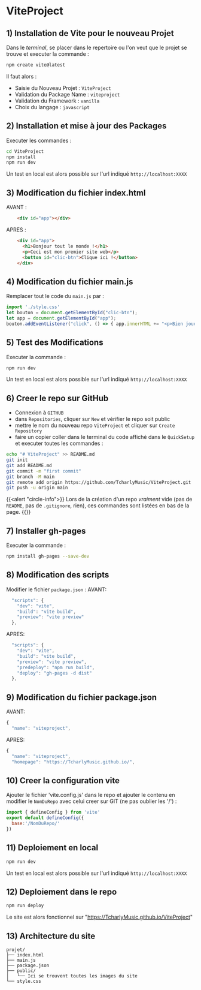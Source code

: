 # ViteProject

## 1) Installation de **Vite** pour le nouveau Projet 
Dans le *terminal*, se placer dans le repertoire ou l'on veut que le projet se trouve et executer la commande : 
```bash
npm create vite@latest
```
Il faut alors : 
- Saisie du Nouveau Projet : `ViteProject`
- Validation du Package Name : `viteproject`
- Validation du Framework : `vanilla`
- Choix du langage : `javascript`

## 2) Installation et mise à jour des Packages
Executer les commandes : 
```bash
cd ViteProject
npm install
npm run dev
```
Un test en local est alors possible sur l'url indiqué `http://localhost:XXXX`

## 3) Modification du fichier index.html
AVANT :
```html
    <div id="app"></div>
```
APRES :
```html
    <div id="app">
      <h1>Bonjour tout le monde !</h1>
      <p>Ceci est mon premier site web</p>
      <button id="clic-btn">Clique ici !</button>
    </div>
```

## 4) Modification du fichier main.js
Remplacer tout le code du `main.js` par :
```js
import './style.css'
let bouton = document.getElementById("clic-btn");
let app = document.getElementById("app");
bouton.addEventListener("click", () => { app.innerHTML += "<p>Bien joué !</p>" })
```

## 5) Test des Modifications
Executer la commande : 
```bash
npm run dev
```
Un test en local est alors possible sur l'url indiqué `http://localhost:XXXX`

## 6) Creer le repo sur GitHub
- Connexion à `GITHUB`
- dans `Repositories`, cliquer sur `New` et vérifier le repo soit public
- mettre le nom du nouveau repo `ViteProject` et cliquer sur `Create Repository`
- faire un copier coller dans le terminal du code affiché dans le `QuickSetup` et executer toutes les commandes :
```bash
echo "# ViteProject" >> README.md
git init
git add README.md
git commit -m "first commit"
git branch -M main
git remote add origin https://github.com/TcharlyMusic/ViteProject.git
git push -u origin main
```

{{<alert "circle-info">}}
Lors de la création d'un repo *vraiment* vide (pas de `README`, pas de `.gitignore`, rien), ces commandes sont listées en bas de la page.
{{</alert>}}


## 7) Installer gh-pages
Executer la commande : 
```bash
npm install gh-pages --save-dev
```

## 8) Modification des scripts
Modifier le fichier `package.json` :
AVANT:
```js
  "scripts": {
    "dev": "vite",
    "build": "vite build",
    "preview": "vite preview"
  },
```
APRES:
```js
  "scripts": {
    "dev": "vite",
    "build": "vite build",
    "preview": "vite preview",
    "predeploy": "npm run build",
    "deploy": "gh-pages -d dist"
  },
```

## 9) Modification du fichier package.json
AVANT:
```js
{
  "name": "viteproject",
```
APRES:
```js
{
  "name": "viteproject",
  "homepage": "https://TcharlyMusic.github.io/",
```

## 10) Creer la configuration vite
Ajouter le fichier 'vite.config.js' dans le repo et ajouter le contenu en modifier le `NomDuRepo` avec celui creer sur GIT (ne pas oublier les '/') : 
```js
import { defineConfig } from 'vite'
export default defineConfig({
  base:'/NomDuRepo/'
})
```

## 11) Deploiement en local
```bash
npm run dev
```
Un test en local est alors possible sur l'url indiqué `http://localhost:XXXX`

## 12) Deploiement dans le repo
```bash
npm run deploy
```
Le site est alors fonctionnel sur "https://TcharlyMusic.github.io/ViteProject"


## 13) Architecture du site
```
projet/
├── index.html
├── main.js
├── package.json
├── public/
│   └── Ici se trouvent toutes les images du site
└── style.css
```


